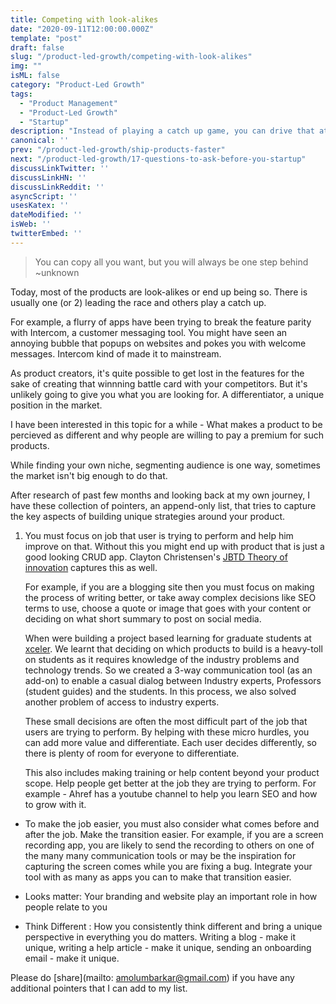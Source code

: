 ```yaml
---
title: Competing with look-alikes
date: "2020-09-11T12:00:00.000Z"
template: "post"
draft: false
slug: "/product-led-growth/competing-with-look-alikes"
img: ""
isML: false
category: "Product-Led Growth"
tags:
  - "Product Management"
  - "Product-Led Growth" 
  - "Startup"
description: "Instead of playing a catch up game, you can drive that attention  inward and get better results."
canonical: ''
prev: "/product-led-growth/ship-products-faster"
next: "/product-led-growth/17-questions-to-ask-before-you-startup"
discussLinkTwitter: ''
discussLinkHN: ''
discussLinkReddit: ''
asyncScript: ''
usesKatex: ''
dateModified: ''
isWeb: ''
twitterEmbed: ''
---
```


> You can copy all you want, but you will always be one step behind ~unknown

Today, most of the products are look-alikes or end up being so. There is usually one (or 2) leading the race and others play a catch up.

For example, a flurry of apps have been trying to break the feature parity with Intercom, a customer messaging tool.  You might have seen an annoying bubble that popups on websites and pokes you with welcome messages. Intercom kind of made it to mainstream. 

As product creators, it's quite possible to get lost in the features for the sake of creating that winnning battle card with your competitors. But it's unlikely going to give you what you are looking for. A differentiator, a unique position in the market.   

I have been interested in this topic for a while - What makes a product to be percieved as different and why people are willing to pay a premium for such products. 

While finding your own niche, segmenting audience is one way, sometimes the market isn't big enough to do that.

After research of past few months and looking back at my own journey, I have these collection of pointers, an append-only list, that tries to capture the key aspects of building unique strategies around your product. 

1. You must focus on job that user is trying to perform and help him improve on that. Without this you might end up with product that is just a good looking CRUD app. Clayton Christensen's [JBTD Theory of innovation](https://hbr.org/2016/09/know-your-customers-jobs-to-be-done) captures this as well.
    
    For example, if you are a blogging site then you must focus on making the process of writing better, or take away complex decisions like SEO terms to use, choose a quote or image that goes with your content or deciding on what short summary to post on social media.
    
    When were building a project based learning for graduate students at [xceler](xcelerator.ninja). We learnt that deciding on which products to build is a heavy-toll on students as it requires knowledge of the industry problems and technology trends. So we created a 3-way communication tool (as an add-on)  to enable a casual dialog between Industry experts, Professors (student guides) and the students. In this process, we also solved another problem of access to industry experts. 
    
    These small decisions are often the most difficult part of the job that users are trying to perform. By helping with these micro hurdles, you can add more value and differentiate. Each user decides differently, so there is plenty of room for everyone to differentiate.  
    
    This also includes making training or help content beyond your product scope. Help people get better at the job they are trying to perform.  For example - Ahref has a youtube channel to help you learn SEO and how to grow with it. 

- To make the job easier, you must also consider what comes before and after the job. Make the transition easier.  For example, if you are a screen recording app, you are likely to send the recording to others on one of the many many communication tools or may be the inspiration for capturing the screen comes while you are fixing a bug. Integrate your tool with as many as apps you can to make that transition easier.  

- Looks matter: Your branding and website play an important role in how people relate to you

- Think Different :  How you consistently think different and bring a unique perspective in everything you do matters.  Writing a blog - make it unique, writing a help article - make it unique,  sending an onboarding email - make it unique.  
 

Please do [share](mailto: amolumbarkar@gmail.com) if you have any additional pointers that I can add to my list. 




